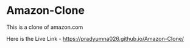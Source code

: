 # Amazon-Clone
This is a clone of amazon.com

Here is the Live Link - https://pradyumna026.github.io/Amazon-Clone/
